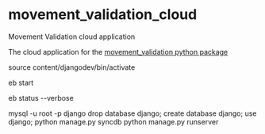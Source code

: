 movement_validation_cloud
=========================

Movement Validation cloud application

The cloud application for the [movement_validation python package](https://github.com/openworm/movement_validation)

source content/djangodev/bin/activate

eb start

eb status --verbose

mysql -u root -p django
drop database django; create database django; use django; 
python manage.py syncdb
python manage.py runserver
